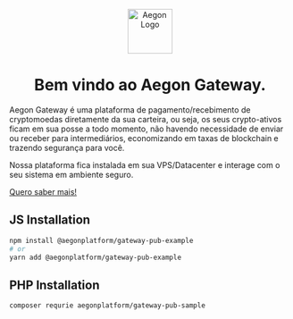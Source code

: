 <p align="center">
  <img alt="Aegon Logo" width="80" src="https://avatars1.githubusercontent.com/u/50140594?s=200&v=4" /> <br />
  <h1 align="center">Bem vindo ao Aegon Gateway.</h1>
</p>

Aegon Gateway é uma plataforma de pagamento/recebimento de cryptomoedas diretamente da sua carteira, ou seja, os seus crypto-ativos ficam em sua posse a todo momento, não havendo necessidade de enviar ou receber para intermediários, economizando em taxas de blockchain e trazendo segurança para você.

Nossa plataforma fica instalada em sua VPS/Datacenter e interage com o seu sistema em ambiente seguro.

[Quero saber mais!](https://github.com/aegonplatform/gateway-pub-sample/wiki)

## JS Installation

```bash
npm install @aegonplatform/gateway-pub-example
# or
yarn add @aegonplatform/gateway-pub-example
```

## PHP Installation

```bash
composer requrie aegonplatform/gateway-pub-sample
```
